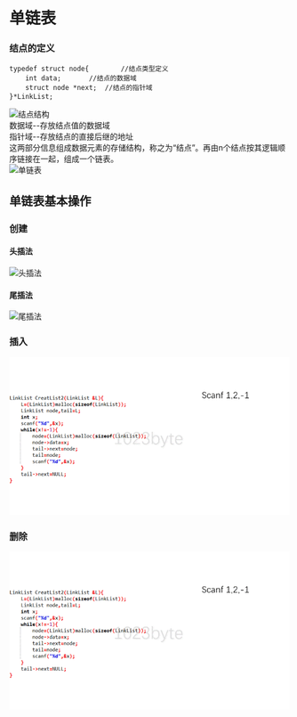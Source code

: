 # 单链表

### 结点的定义
```
typedef struct node{		//结点类型定义
	int data;		//结点的数据域
	struct node *next;	//结点的指针域
}*LinkList;
```
![结点结构](https://gitee.com/badgit/badcode/blob/master/DS/image/001.jpg)  
数据域--存放结点值的数据域  
指针域--存放结点的直接后继的地址  
这两部分信息组成数据元素的存储结构，称之为“结点”。再由n个结点按其逻辑顺序链接在一起，组成一个链表。  
![单链表](https://gitee.com/badgit/badcode/blob/master/DS/image/002.jpg)   

## 单链表基本操作
### 创建
#### 头插法
![头插法](https://gitee.com/badgit/badcode/blob/master/DS/image/g01.gif)  
#### 尾插法
![尾插法](https://gitee.com/badgit/badcode/blob/master/DS/image/g02.gif)  
### 插入
![头插法](https://github.com/1023byte/Learning-DataStructure-Algorithm/blob/master/DataStructure-Algorithm/image/g02.gif)
### 删除
![头插法](https://github.com/1023byte/Learning-DataStructure-Algorithm/blob/master/DataStructure-Algorithm/image/g02.gif)

